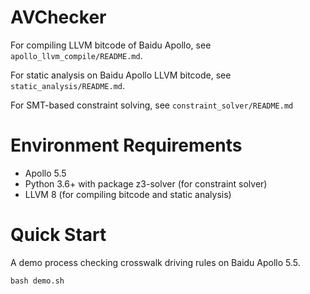 # AVChecker

For compiling LLVM bitcode of Baidu Apollo, see `apollo_llvm_compile/README.md`.

For static analysis on Baidu Apollo LLVM bitcode, see `static_analysis/README.md`.

For SMT-based constraint solving, see `constraint_solver/README.md`

# Environment Requirements

* Apollo 5.5
* Python 3.6+ with package z3-solver (for constraint solver)
* LLVM 8 (for compiling bitcode and static analysis)

# Quick Start

A demo process checking crosswalk driving rules on Baidu Apollo 5.5.

```
bash demo.sh
```
